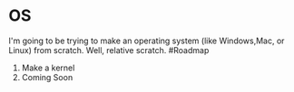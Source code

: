 # OS
I'm going to be trying to make an operating system (like Windows,Mac, or Linux) from scratch. Well, relative scratch.
#Roadmap
1. Make a kernel
2. Coming Soon
